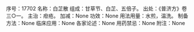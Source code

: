 序号：17702
名称：白芷散
组成：甘草节、白芷、五倍子。
出处：《普济方》卷三○一。
主治：疳疮。
加减：None
功效：None
用法用量：水煎，温洗。
制备方法：None
临床应用：None
各家论述：None
用药禁忌：None
附注：None
